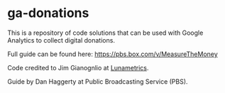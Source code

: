 # ga-donations
This is a repository of code solutions that can be used with Google Analytics to collect digital donations. 

Full guide can be found here: https://pbs.box.com/v/MeasureTheMoney



Code credited to Jim Gianognlio at [Lunametrics](http://www.lunametrics.com/).

Guide by Dan Haggerty at Public Broadcasting Service (PBS). 
